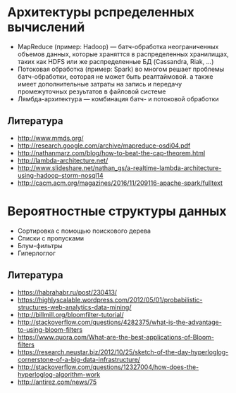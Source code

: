 # Архитектуры рспределенных вычислений

- MapReduce (пример: Hadoop) — батч-обработка неограниченных объемов данных, которые храняттся в распределенных хранилищах, таких как HDFS или же распределенные БД (Cassandra, Riak, ...)
- Потоковая обработка (пример: Spark) во многом решает проблемы батч-обработки, еоторая не может быть реалтаймовой. а также имеет дополнительные затраты на запись и передачу промежуточных резуьтатов в файловой системе
- Лямбда-архитектура — комбинация батч- и потоковой обработки

## Литература

- http://www.mmds.org/
- http://research.google.com/archive/mapreduce-osdi04.pdf
- http://nathanmarz.com/blog/how-to-beat-the-cap-theorem.html
- http://lambda-architecture.net/
- http://www.slideshare.net/nathan_gs/a-realtime-lambda-architecture-using-hadoop-storm-nosql14
- http://cacm.acm.org/magazines/2016/11/209116-apache-spark/fulltext


# Вероятностные структуры данных

- Сортировка с помощью поискового дерева
- Списки с пропусками
- Блум-фильтры
- Гиперлоглог

## Литература

- https://habrahabr.ru/post/230413/
- https://highlyscalable.wordpress.com/2012/05/01/probabilistic-structures-web-analytics-data-mining/
- http://billmill.org/bloomfilter-tutorial/
- http://stackoverflow.com/questions/4282375/what-is-the-advantage-to-using-bloom-filters
- https://www.quora.com/What-are-the-best-applications-of-Bloom-filters
- https://research.neustar.biz/2012/10/25/sketch-of-the-day-hyperloglog-cornerstone-of-a-big-data-infrastructure/
- http://stackoverflow.com/questions/12327004/how-does-the-hyperloglog-algorithm-work
- http://antirez.com/news/75
